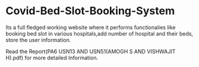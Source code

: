 # Covid-Bed-Slot-Booking-System

Its a full fledged working website where it performs functionalies like booking bed slot in various hospitals,add number of hospital and their beds,
store the user information.

Read the Report(PA6 USN13 AND USN51(AMOGH S AND VISHWAJIT H).pdf)  for more detailed Information.
